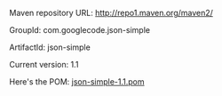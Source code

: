 Maven repository URL: http://repo1.maven.org/maven2/

GroupId: com.googlecode.json-simple

ArtifactId: json-simple

Current version: 1.1

Here's the POM: [json-simple-1.1.pom](http://repo1.maven.org/maven2/com/googlecode/json-simple/json-simple/1.1/json-simple-1.1.pom)
